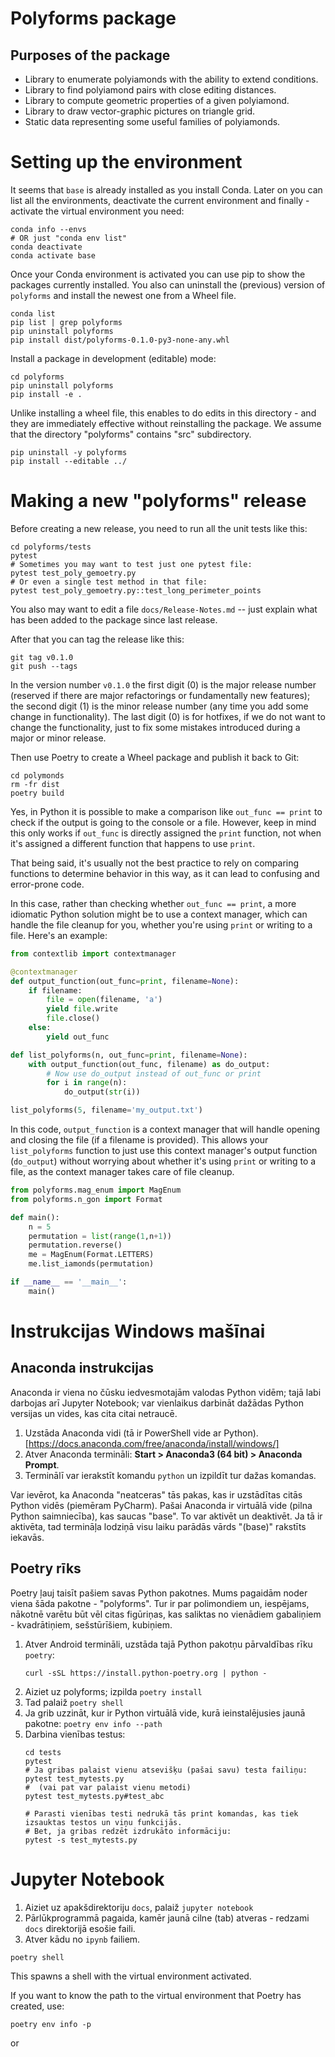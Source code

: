 # Polyforms package

## Purposes of the package

* Library to enumerate polyiamonds with the ability to extend conditions.
* Library to find polyiamond pairs with close editing distances.
* Library to compute geometric properties of a given polyiamond. 
* Library to draw vector-graphic pictures on triangle grid.
* Static data representing some useful families of polyiamonds.


# Setting up the environment

It seems that `base` is already installed as you install Conda.
Later on you can list all the environments, deactivate the current environment and finally - activate the 
virtual environment you need: 

```
conda info --envs
# OR just "conda env list"
conda deactivate
conda activate base
```

Once your Conda environment is activated you can use pip to show the packages currently installed. 
You also can uninstall the (previous) version of `polyforms` and install the newest one from a Wheel file. 

```
conda list
pip list | grep polyforms
pip uninstall polyforms
pip install dist/polyforms-0.1.0-py3-none-any.whl
```



Install a package in development (editable) mode:

```
cd polyforms
pip uninstall polyforms
pip install -e .
```

Unlike installing a wheel file, this enables to do edits in this directory - and they are immediately effective 
without reinstalling the package. 
We assume that the directory "polyforms" contains "src" subdirectory. 


```
pip uninstall -y polyforms
pip install --editable ../
```


# Making a new "polyforms" release

Before creating a new release, you need to run all the unit tests like this: 

```
cd polyforms/tests
pytest
# Sometimes you may want to test just one pytest file:
pytest test_poly_gemoetry.py 
# Or even a single test method in that file:
pytest test_poly_gemoetry.py::test_long_perimeter_points
```

You also may want to edit a file `docs/Release-Notes.md` -- just explain what has been 
added to the package since last release. 


After that you can tag the release like this:

```
git tag v0.1.0
git push --tags
```

In the version number `v0.1.0` the first digit (0) is the major release number (reserved if there
are major refactorings or fundamentally new features); the second digit (1) is the minor release number 
(any time you add some change in functionality). The last digit (0) is for hotfixes, if we
do not want to change the functionality, just to fix some mistakes introduced during a major or 
minor release. 

Then use Poetry to create a Wheel package and publish it back to Git: 

```
cd polymonds
rm -fr dist
poetry build

```







Yes, in Python it is possible to make a comparison like `out_func == print` to check if the 
output is going to the console or a file. However, keep in mind this only works if `out_func` 
is directly assigned the `print` function, not when it's assigned a different function that happens to use `print`.

That being said, it's usually not the best practice to rely on comparing functions to determine 
behavior in this way, as it can lead to confusing and error-prone code.

In this case, rather than checking whether `out_func == print`, a more idiomatic Python solution 
might be to use a context manager, which can handle the file cleanup for you, whether 
you're using `print` or writing to a file. Here's an example:

```python
from contextlib import contextmanager

@contextmanager
def output_function(out_func=print, filename=None):
    if filename:
        file = open(filename, 'a')
        yield file.write
        file.close()
    else:
        yield out_func

def list_polyforms(n, out_func=print, filename=None):
    with output_function(out_func, filename) as do_output:
        # Now use do_output instead of out_func or print
        for i in range(n):
            do_output(str(i))

list_polyforms(5, filename='my_output.txt')
```

In this code, `output_function` is a context manager that will handle opening and closing the file 
(if a filename is provided). This allows your `list_polyforms` function to just use this context 
manager's output function (`do_output`) without worrying about whether it's using 
`print` or writing to a file, as the context manager takes care of file cleanup.




```python
from polyforms.mag_enum import MagEnum
from polyforms.n_gon import Format

def main():
    n = 5
    permutation = list(range(1,n+1))
    permutation.reverse()
    me = MagEnum(Format.LETTERS)
    me.list_iamonds(permutation)

if __name__ == '__main__':
    main()
```


# Instrukcijas Windows mašīnai

## Anaconda instrukcijas

Anaconda ir viena no čūsku iedvesmotajām valodas Python vidēm; tajā labi darbojas arī Jupyter Notebook; 
var vienlaikus darbināt dažādas Python versijas un vides, kas cita citai netraucē. 

1. Uzstāda Anaconda vidi (tā ir PowerShell vide ar Python).
   [https://docs.anaconda.com/free/anaconda/install/windows/]
2. Atver Anaconda termināli: **Start > Anaconda3 (64 bit) > Anaconda Prompt**. 
3. Terminālī var ierakstīt komandu `python` un izpildīt tur dažas komandas.

Var ievērot, ka Anaconda "neatceras" tās pakas, kas ir uzstādītas citās Python vidēs
(piemēram PyCharm). Pašai Anaconda ir virtuālā vide (pilna Python saimniecība), 
kas saucas "base". To var aktivēt un deaktivēt. Ja tā ir aktivēta, tad termināļa lodziņā 
visu laiku parādās vārds "(base)" rakstīts iekavās.


## Poetry rīks

Poetry ļauj taisīt pašiem savas Python pakotnes. Mums pagaidām noder viena šāda pakotne - "polyforms". 
Tur ir par polimondiem un, iespējams, nākotnē varētu būt vēl citas figūriņas, kas saliktas no vienādiem 
gabaliņiem - kvadrātiņiem, sešstūrīšiem, kubiņiem.

1. Atver Android termināli, uzstāda tajā Python pakotņu pārvaldības rīku `poetry`: 
   ```
   curl -sSL https://install.python-poetry.org | python -
   ```
2. Aiziet uz polyforms; izpilda `poetry install`
3. Tad palaiž `poetry shell`
4. Ja grib uzzināt, kur ir Python virtuālā vide, kurā ieinstalējusies jaunā pakotne:
   `poetry env info --path`
5. Darbina vienības testus: 
   ```
   cd tests
   pytest
   # Ja gribas palaist vienu atsevišķu (pašai savu) testa failiņu:
   pytest test_mytests.py
   #  (vai pat var palaist vienu metodi)
   pytest test_mytests.py#test_abc
   
   # Parasti vienības testi nedrukā tās print komandas, kas tiek izsauktas testos un viņu funkcijās.
   # Bet, ja gribas redzēt izdrukāto informāciju:
   pytest -s test_mytests.py
   ```


# Jupyter Notebook

1. Aiziet uz apakšdirektoriju `docs`, palaiž `jupyter notebook`
2. Pārlūkprogrammā pagaida, kamēr jaunā cilne (tab) atveras - redzami `docs` direktorijā esošie faili.
3. Atver kādu no `ipynb` failiem. 






`poetry shell`

This spawns a shell with the virtual environment activated.

If you want to know the path to the virtual environment that Poetry has created, use:

`poetry env info -p`

or

 
